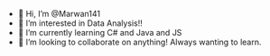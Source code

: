 - 👋 Hi, I’m @Marwan141
- 👀 I’m interested in Data Analysis!!
- 🌱 I’m currently learning C# and Java and JS
- 💞️ I’m looking to collaborate on anything! Always wanting to learn.

<!---
Marwan141/Marwan141 is a ✨ special ✨ repository because its `README.md` (this file) appears on your GitHub profile.
You can click the Preview link to take a look at your changes.
--->
